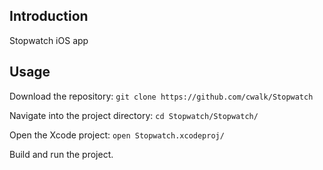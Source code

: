 ## Introduction

Stopwatch iOS app

## Usage

Download the repository: `git clone https://github.com/cwalk/Stopwatch`

Navigate into the project directory: `cd Stopwatch/Stopwatch/`

Open the Xcode project: `open Stopwatch.xcodeproj/`

Build and run the project.
